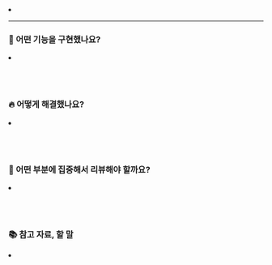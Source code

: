 <li>
<!-- 이슈 링크를 삽입해주세요 -->
</li>

<hr>

### 🚀 어떤 기능을 구현했나요?
<li>
</li>

<br><br>

### 🔥 어떻게 해결했나요?
<li>
</li>

<br><br>

### 📝 어떤 부분에 집중해서 리뷰해야 할까요?
<li>
</li>

<br><br>

### 📚 참고 자료, 할 말
<li>
</li>

<br><br>

